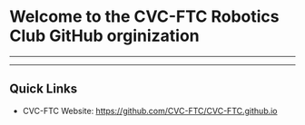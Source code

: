 # Welcome to the CVC-FTC Robotics Club GitHub orginization

---
---

## **Quick Links**
* CVC-FTC Website: https://github.com/CVC-FTC/CVC-FTC.github.io
